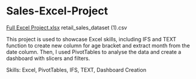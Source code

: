 # Sales-Excel-Project
[Full Excel Project.xlsx](https://github.com/user-attachments/files/20244280/Full.Excel.Project.xlsx)   retail_sales_dataset (1).csv

This project is used to showcase Excel skills, including IFS and TEXT function to create new column for age bracket and extract month from the date column. Then, I used PivotTables to analyse the data and create a dashboard with slicers and filters.

Skills: Excel, PivotTables, IFS, TEXT, Dashboard Creation



